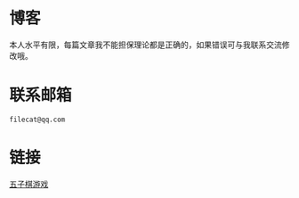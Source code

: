 # 博客

本人水平有限，每篇文章我不能担保理论都是正确的，如果错误可与我联系交流修改哦。

# 联系邮箱

`filecat@qq.com`

# 链接

[五子棋游戏](https://xiaobaidadada.github.io/docs/v1/wzq/wzq.html)
